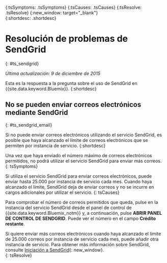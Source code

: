 {:tsSymptoms: .tsSymptoms} 
{:tsCauses: .tsCauses} 
{:tsResolve: .tsResolve} 
{:new_window: target="_blank"}  
{:shortdesc: .shortdesc}

# Resolución de problemas de SendGrid
{: #ts_sendgrid}

*Última actualización: 9 de diciembre de 2015*

Esta es la respuesta a la pregunta sobre el uso de SendGrid en {{site.data.keyword.Bluemix}}.
{:shortdesc}


## No se pueden enviar correos electrónicos mediante SendGrid
{: #ts_sendgrid_email}

Si no puede enviar correos electrónicos utilizando el servicio SendGrid, es posible que haya alcanzado el límite de correos electrónicos que se permiten por instancia de servicio.
{:shortdesc}


Una vez que haya enviado el número máximo de correos electrónicos permitidos, no podrá utilizar el servicio SendGrid para enviar más correos.
{: tsSymptoms}


Si utiliza el servicio SendGrid para enviar correos electrónicos, puede enviar hasta 25.000 por instancia de servicio cada mes. Cuando haya alcanzado el límite, SendGrid deja de enviar correos y no se incurre en cargos adicionales por utilizar el servicio.
{: tsCauses}

Para comprobar el número de correos permitidos que queda, pulse en la instancia del servicio SendGrid desde el panel de control de {{site.data.keyword.Bluemix_notm}} y, a continuación, pulse **ABRIR PANEL DE CONTROL DE SENDGRID**. Puede ver el número en el campo **Crédito restante**.


Si quiere enviar más correos electrónicos cuando haya alcanzado el límite de 25.000 correos por instancia de servicio cada mes, puede añadir otra instancia de servicio. Para obtener más información sobre SendGrid, consulte [Iniciación a SendGrid](https://sendgrid.com/docs/index.html){: new_window}.    
{: tsResolve}


